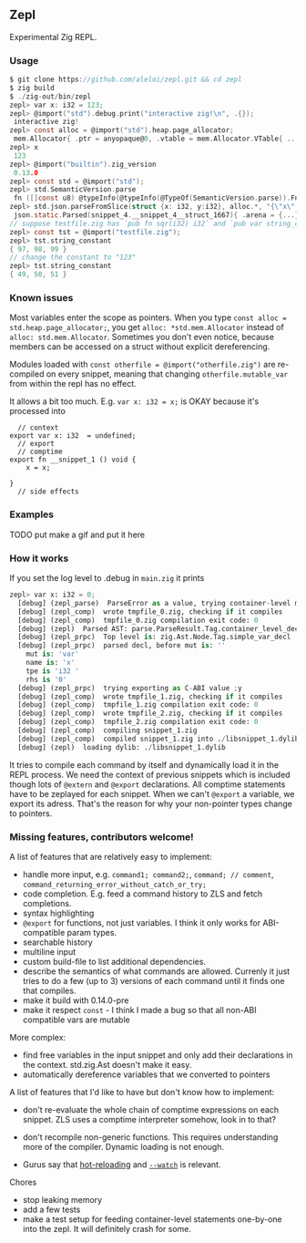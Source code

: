 ## Zepl

Experimental Zig REPL.

### Usage

```C
$ git clone https://github.com/aleloi/zepl.git && cd zepl
$ zig build
$ ./zig-out/bin/zepl
zepl> var x: i32 = 123;
zepl> @import("std").debug.print("interactive zig!\n", .{});
 interactive zig!
zepl> const alloc = @import("std").heap.page_allocator;
 mem.Allocator{ .ptr = anyopaque@0, .vtable = mem.Allocator.VTable{ ... } }
zepl> x
 123
zepl> @import("builtin").zig_version
 0.13.0
zepl> const std = @import("std");
zepl> std.SemanticVersion.parse
 fn ([]const u8) @typeInfo(@typeInfo(@TypeOf(SemanticVersion.parse)).Fn.return_type.?).ErrorUnion.error_set!SemanticVersion@1032c0930
zepl> std.json.parseFromSlice(struct {x: i32, y:i32}, alloc.*, "{\"x\": 10, \"y\": 0}", .{}) catch |err| err
 json.static.Parsed(snippet_4.__snippet_4__struct_1667){ .arena = {...} , .state = {...}, .end_index = 0, .value = snippet_4.__snippet_4__struct_1667{ .x = 10, .y = 0 } }
// suppose testfile.zig has `pub fn sqr(i32) i32` and `pub var string_constant = "abc"`
zepl> const tst = @import("testfile.zig");
zepl> tst.string_constant
{ 97, 98, 99 }
// change the constant to "123"
zepl> tst.string_constant
{ 49, 50, 51 }
```

### Known issues
Most variables enter the scope as pointers. When you type `const alloc = std.heap.page_allocator;`, you get `alloc: *std.mem.Allocator` instead of `alloc: std.mem.Allocator`. Sometimes you don't even notice, because members can be accessed on a struct without explicit dereferencing. 

Modules loaded with `const otherfile = @import("otherfile.zig")` are re-compiled on every snippet, meaning that changing `otherfile.mutable_var` from within the repl has no effect.

It allows a bit too much. E.g. `var x: i32 = x;` is OKAY because it's processed into
```zig
  // context
export var x: i32  = undefined;
  // export
  // comptime
export fn __snippet_1 () void {
    x = x;

}
  // side effects

```

### Examples
TODO put make a gif and put it here

### How it works
If you set the log level to .debug in `main.zig` it prints
```python
zepl> var x: i32 = 0;
  [debug] (zepl_parse)  ParseError as a value, trying container-level member
  [debug] (zepl_comp)  wrote tmpfile_0.zig, checking if it compiles
  [debug] (zepl_comp)  tmpfile_0.zig compilation exit code: 0
  [debug] (zepl)  Parsed AST: parse.ParseResult.Tag.container_level_decl
  [debug] (zepl_prpc)  Top level is: zig.Ast.Node.Tag.simple_var_decl
  [debug] (zepl_prpc)  parsed decl, before mut is: ''
    mut is: 'var'
    name is: 'x'
    tpe is 'i32 '
    rhs is '0'
  [debug] (zepl_prpc)  trying exporting as C-ABI value ;y
  [debug] (zepl_comp)  wrote tmpfile_1.zig, checking if it compiles
  [debug] (zepl_comp)  tmpfile_1.zig compilation exit code: 0
  [debug] (zepl_comp)  wrote tmpfile_2.zig, checking if it compiles
  [debug] (zepl_comp)  tmpfile_2.zig compilation exit code: 0
  [debug] (zepl_comp)  compiling snippet_1.zig
  [debug] (zepl_comp)  compiled snippet_1.zig into ./libsnippet_1.dylib
  [debug] (zepl)  loading dylib: ./libsnippet_1.dylib
```

It tries to compile each command by itself and dynamically load it in the REPL process. We need the context of previous snippets which is included though lots of `@extern` and `@export` declarations. All comptime statements have to be zeplayed for each snippet. When we can't `@export` a variable, we export its adress. That's the reason for why your non-pointer types change to pointers.

### Missing features, contributors welcome!
A list of features that are relatively easy to implement:
* handle more input, e.g. `command1; command2;`, `command; // comment`, `command_returning_error_without_catch_or_try;`
* code completion. E.g. feed a command history to ZLS and fetch completions.
* syntax highlighting
* `@export` for functions, not just variables. I think it only works for ABI-compatible param types.
* searchable history
* multiline input
* custom build-file to list additional dependencies.
* describe the semantics of what commands are allowed. Currenly it just tries to do a few (up to 3) versions of each command until it finds one that compiles.
* make it build with 0.14.0-pre
* make it respect `const` - I think I made a bug so that all non-ABI compatible vars are mutable


More complex:
* find free variables in the input snippet and only add their declarations in the context. std.zig.Ast doesn't make it easy.
* automatically dereference variables that we converted to pointers

A list of features that I'd like to have but don't know how to implement:
* don't re-evaluate the whole chain of comptime expressions on each snippet. ZLS uses a comptime interpreter somehow, look in to that?
* don't recompile non-generic functions. This requires understanding more of the compiler. Dynamic loading is not enough.

* Gurus say that [hot-reloading](https://github.com/ziglang/zig/issues/68) and [`--watch`](https://ziggit.dev/t/initial-implementation-of-zig-build-watch-just-landed-in-master-branch/5117) is relevant.

Chores
* stop leaking memory
* add a few tests
* make a test setup for feeding container-level statements one-by-one into the zepl. It will definitely crash for some.
